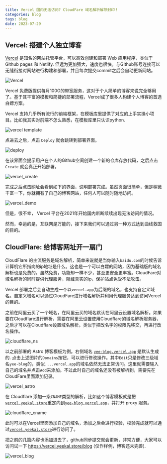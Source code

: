 ```yaml
---
title: Vercel 国内无法访问? CloudFare 域名解析解除封印！
categories: blog
tags: blog
date: 2023-07-29
---
```


## Vercel: 搭建个人独立博客

[Vercel](https://vercel.com/) 是知名的网站托管平台，可以高效创建和部署 Web 应用程序，类似于Github pages 和 Netlify. 但远为更加强大，速度也很快。与Github账号连接可以无缝衔接对网站进行构建和部署，并且每次提交commit之后会自动更新网站。

![Vercel](https://cdn.jsdelivr.net/gh/YeeKal/img_land/blog/07/20230729213513.png)

Vercel 免费版提供每月100G的带宽服务，这对于个人简单的博客来说完全够用了。基于其丰富的模板和简捷的部署流程，Vercel成了很多人构建个人博客的首选白嫖方案。

Vercel 支持几乎所有流行的前端框架，在模板库里提供了对应的上手实操小项目。比如我其实对前端不怎么熟悉，在模板库里只认识python.

![vercel template](https://cdn.jsdelivr.net/gh/YeeKal/img_land/blog/07/20230729215730.png)

点进去之后，点击 `Deploy` 就会跳转到部署界面。

![deploy](https://cdn.jsdelivr.net/gh/YeeKal/img_land/blog/07/20230729215918.png)

在该界面会提示用户在个人的Github空间创建一个新的仓库存放代码，之后点击 `Create` 就会真正开始部署。

![vercel_create](https://cdn.jsdelivr.net/gh/YeeKal/img_land/blog/07/20230729220119.png)

完成之后点击网址会看到如下的界面，说明部署完成。虽然页面很简单，但是稍微丰富一下，你就拥有了自己的博客网站，任何人可以随时随地访问。

![vercel_demo](https://cdn.jsdelivr.net/gh/YeeKal/img_land/blog/07/20230729220636.png)

但是，很不幸， Vercel 平台在2021年开始国内断断续续出现无法访问的情况。

然而，幸运的是，互联网是万能的，接下来我们可以通过另一种方式达到曲线救国的目的。

## CloudFlare: 给博客网址开一扇门

CloudFlare 的主流服务是域名解析，简单来说就是当你输入`baidu.com`的时候告诉计算机它所指向的ip地址是什么。这也是一个可以白嫖的网站，因为基础版的域名解析也是免费的。虽然免费，功能却一样不少，甚至更安全更丰富。CloudFare对域名解析的同时提供代理服务，隐藏真实的ip，保护站点免受不法攻击。

Vercel 部署之后会自动生成一个以`vercel.app`为后缀的域名，也支持自定义域名。自定义域名可以通过CloudFare进行域名解析并利用代理服务达到访问Vercel的目的。

之前在阿里云买了一个域名，在阿里云买的域名默认在阿里云设置域名解析。如果要在Cloudflare进行解析，需要在阿里云设置使用Cloudflare的域名解析服务器，之后才可以在Cloudflare设置域名解析。类似于把改名字的权限先移交，再进行改名操作。

![cloudflare_ns](https://cdn.jsdelivr.net/gh/YeeKal/img_land/blog/07/20230730085647.png)

以之前部署的 Astro 博客模板为例。右侧域名 [`yee-blog.vercel.app`](https://yee-blog.vercel.app/) 是默认生成的. 点击上述图片的`Domains`按钮，可以进行修改操作。其中`Edit`只是修改三级域名`yee-blog`的，类似`....vercel.app`的域名依然无法正常访问。这里就需要输入自己的域名并点击`Add`来添加。不过此时自己的域名还没有被解析到，需要先在CloudFare里面添加记录。

![vercel_astro](https://cdn.jsdelivr.net/gh/YeeKal/img_land/blog/07/20230730091425.png)

在 Cloudflare 添加一条`CNAME`类型的解析，比如这个博客模板就是把[`vercel.yeekal.store`](http://vercel.yeekal.store/)重定向到[`yee-blog.vercel.app`](https://yee-blog.vercel.app/)，并打开 proxy 服务。

![cloudflare_cname](https://cdn.jsdelivr.net/gh/YeeKal/img_land/blog/07/20230730092137.png)

此时可以在Vercel里面添加自己的域名，添加之后会进行校验，校验完成就可以通过[`vercel.yeekal.store`](http://vercel.yeekal.store/)进行访问了。

把之前的几篇内容也添加进去了，github同步提交就会更新，非常方便，大家可以访问试一下 https://vercel.yeekal.store/blog (仅作样例，博客还未完善).

![vercel_blog](https://cdn.jsdelivr.net/gh/YeeKal/img_land/blog/07/20230730093727.png)